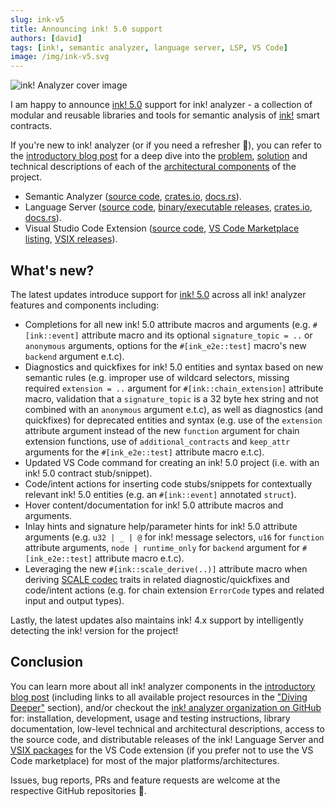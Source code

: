 ```yaml
---
slug: ink-v5
title: Announcing ink! 5.0 support
authors: [david]
tags: [ink!, semantic analyzer, language server, LSP, VS Code]
image: /img/ink-v5.svg
---
```


![ink! Analyzer cover image](/img/ink-v5.svg 'ink! Analyzer cover image')

I am happy to announce [ink! 5.0](https://github.com/paritytech/ink/releases/tag/v5.0.0) support for ink! analyzer - 
a collection of modular and reusable libraries and tools for semantic analysis of [ink!](https://use.ink/) smart contracts.

If you're new to ink! analyzer (or if you need a refresher 🙂), you can refer to the
[introductory blog post](/blog/introducing-ink-analyzer) for a deep dive into the
[problem](/blog/introducing-ink-analyzer#problem), [solution](/blog/introducing-ink-analyzer#solution)
and technical descriptions of each of the [architectural components](/blog/introducing-ink-analyzer#architecture)
of the project.

- Semantic Analyzer ([source code](https://github.com/ink-analyzer/ink-analyzer/tree/master/crates/analyzer),
  [crates.io](https://crates.io/crates/ink-analyzer), [docs.rs](https://docs.rs/ink-analyzer/latest/ink_analyzer/)).
- Language Server ([source code](https://github.com/ink-analyzer/ink-analyzer/tree/master/crates/lsp-server),
  [binary/executable releases](https://github.com/ink-analyzer/ink-analyzer/releases),
  [crates.io](https://crates.io/crates/ink-lsp-server), [docs.rs](https://docs.rs/ink-lsp-server/latest/ink_lsp_server/)).
- Visual Studio Code Extension ([source code](https://github.com/ink-analyzer/ink-vscode),
  [VS Code Marketplace listing](https://marketplace.visualstudio.com/items?itemName=ink-analyzer.ink-analyzer),
  [VSIX releases](https://github.com/ink-analyzer/ink-vscode/releases)).

## What's new?

The latest updates introduce support for [ink! 5.0](https://github.com/paritytech/ink/releases/tag/v5.0.0) 
across all ink! analyzer features and components including:

- Completions for all new ink! 5.0 attribute macros and arguments 
  (e.g. `#[ink::event]` attribute macro and its optional `signature_topic = ..` or `anonymous` arguments, 
  options for the `#[ink_e2e::test]` macro's new `backend` argument e.t.c).
- Diagnostics and quickfixes for ink! 5.0 entities and syntax based on new semantic rules 
  (e.g. improper use of wildcard selectors, missing required `extension = ..` argument for `#[ink::chain_extension]` 
  attribute macro, validation that a `signature_topic` is a 32 byte hex string and not combined with an `anonymous` argument e.t.c), 
  as well as diagnostics (and quickfixes) for deprecated entities and syntax (e.g. use of the `extension` attribute argument 
  instead of the new `function` argument for chain extension functions, 
  use of `additional_contracts` and `keep_attr` arguments for the `#[ink_e2e::test]` attribute macro e.t.c).
- Updated VS Code command for creating an ink! 5.0 project (i.e. with an ink! 5.0 contract stub/snippet).
- Code/intent actions for inserting code stubs/snippets for contextually relevant ink! 5.0 entities
  (e.g. an `#[ink::event]` annotated `struct`).
- Hover content/documentation for ink! 5.0 attribute macros and arguments.
- Inlay hints and signature help/parameter hints for ink! 5.0 attribute arguments
  (e.g. `u32 | _ | @` for ink! message selectors, `u16` for `function` attribute arguments, 
  `node | runtime_only` for `backend` argument for `#[ink_e2e::test]` attribute macro e.t.c).
- Leveraging the new `#[ink::scale_derive(..)]` attribute macro when deriving 
  [SCALE codec](https://docs.substrate.io/reference/scale-codec/) traits in related diagnostic/quickfixes and 
  code/intent actions (e.g. for chain extension `ErrorCode` types and related input and output types).

Lastly, the latest updates also maintains ink! 4.x support by intelligently detecting the ink! version for the project!

<!-- truncate -->

## Conclusion

You can learn more about all ink! analyzer components in the [introductory blog post](/blog/introducing-ink-analyzer)
(including links to all available project resources in the ["Diving Deeper"](/blog/introducing-ink-analyzer#diving-deeper)
section), and/or checkout the [ink! analyzer organization on GitHub](https://github.com/ink-analyzer) for:
installation, development, usage and testing instructions, library documentation, low-level technical and
architectural descriptions, access to the source code, and distributable releases of the ink! Language Server and
[VSIX packages](https://code.visualstudio.com/api/working-with-extensions/publishing-extension#packaging-extensions)
for the VS Code extension (if you prefer not to use the VS Code marketplace) for most of the major platforms/architectures.

Issues, bug reports, PRs and feature requests are welcome at the respective GitHub repositories 🙂.
